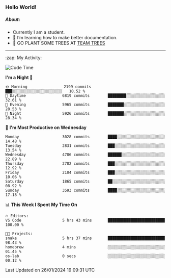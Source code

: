 ### Hello World!

##### About:
- Currently I am a student.
- 🌱 I’m learning how to make better documentation.
- 🌱 GO PLANT SOME TREES AT [TEAM TREES](https://teamtrees.org/)

---
  <summary>:zap: My Activity:</summary>
  
<!--START_SECTION:waka-->
![Code Time](http://img.shields.io/badge/Code%20Time-1%2C274%20hrs%2011%20mins-blue)

**I'm a Night 🦉** 

```text
🌞 Morning                2199 commits        ███░░░░░░░░░░░░░░░░░░░░░░   10.52 % 
🌆 Daytime                6819 commits        ████████░░░░░░░░░░░░░░░░░   32.61 % 
🌃 Evening                5965 commits        ███████░░░░░░░░░░░░░░░░░░   28.53 % 
🌙 Night                  5926 commits        ███████░░░░░░░░░░░░░░░░░░   28.34 % 
```
📅 **I'm Most Productive on Wednesday** 

```text
Monday                   3028 commits        ████░░░░░░░░░░░░░░░░░░░░░   14.48 % 
Tuesday                  2831 commits        ███░░░░░░░░░░░░░░░░░░░░░░   13.54 % 
Wednesday                4786 commits        ██████░░░░░░░░░░░░░░░░░░░   22.89 % 
Thursday                 2702 commits        ███░░░░░░░░░░░░░░░░░░░░░░   12.92 % 
Friday                   2104 commits        ███░░░░░░░░░░░░░░░░░░░░░░   10.06 % 
Saturday                 1865 commits        ██░░░░░░░░░░░░░░░░░░░░░░░   08.92 % 
Sunday                   3593 commits        ████░░░░░░░░░░░░░░░░░░░░░   17.18 % 
```


📊 **This Week I Spent My Time On** 

```text
🔥 Editors: 
VS Code                  5 hrs 43 mins       █████████████████████████   100.00 % 

🐱‍💻 Projects: 
snake                    5 hrs 37 mins       █████████████████████████   98.43 % 
homebrew                 4 mins              ░░░░░░░░░░░░░░░░░░░░░░░░░   01.45 % 
os-lab                   0 secs              ░░░░░░░░░░░░░░░░░░░░░░░░░   00.12 % 
```


 Last Updated on 26/01/2024 19:09:31 UTC
<!--END_SECTION:waka-->
